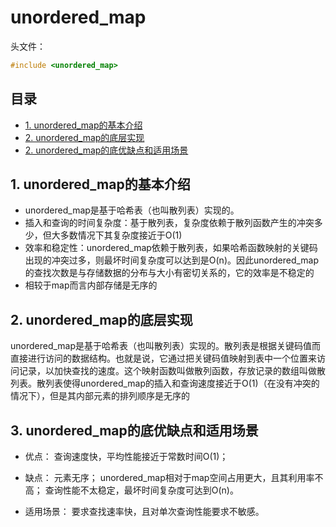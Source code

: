 # unordered_map
头文件：
```cpp
#include <unordered_map>
```
## 目录
 - [1. unordered_map的基本介绍](#1-unordered_map的基本介绍)
 - [2. unordered_map的底层实现](#2-unordered_map的底层实现)
 - [2. unordered_map的底优缺点和适用场景](#3-unordered_map的底优缺点和适用场景)

## 1. unordered_map的基本介绍
- unordered_map是基于哈希表（也叫散列表）实现的。
- 插入和查询的时间复杂度：基于散列表，复杂度依赖于散列函数产生的冲突多少，但大多数情况下其复杂度接近于O(1)
- 效率和稳定性：unordered_map依赖于散列表，如果哈希函数映射的关键码出现的冲突过多，则最坏时间复杂度可以达到是O(n)。因此unordered_map的查找次数是与存储数据的分布与大小有密切关系的，它的效率是不稳定的
- 相较于map而言内部存储是无序的


## 2. unordered_map的底层实现
 unordered_map是基于哈希表（也叫散列表）实现的。散列表是根据关键码值而直接进行访问的数据结构。也就是说，它通过把关键码值映射到表中一个位置来访问记录，以加快查找的速度。这个映射函数叫做散列函数，存放记录的数组叫做散列表。散列表使得unordered_map的插入和查询速度接近于O(1)（在没有冲突的情况下），但是其内部元素的排列顺序是无序的

## 3. unordered_map的底优缺点和适用场景
- 优点： 查询速度快，平均性能接近于常数时间O(1)；

- 缺点： 元素无序； unordered_map相对于map空间占用更大，且其利用率不高； 查询性能不太稳定，最坏时间复杂度可达到O(n)。

- 适用场景： 要求查找速率快，且对单次查询性能要求不敏感。
